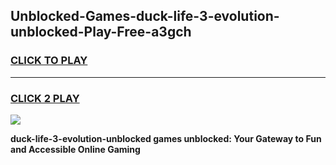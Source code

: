 
## Unblocked-Games-duck-life-3-evolution-unblocked-Play-Free-a3gch
<h3>
<a href="https://premium76.site?title=duck-life-3-evolution-unblocked&ref=21A">CLICK TO PLAY</a></h3>
<hr>

<h3>
<a href="https://premium76.site?title=duck-life-3-evolution-unblocked&ref=21A">CLICK 2 PLAY</a>
  
</h3>

<a href="https://premium76.site?title=duck-life-3-evolution-unblocked&ref=21A"><img src="https://clearcache.store/games.png"></a>


**duck-life-3-evolution-unblocked games unblocked: Your Gateway to Fun and Accessible Online Gaming**
